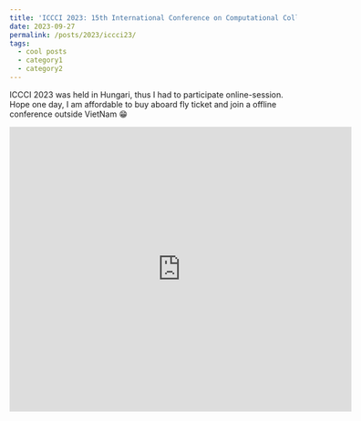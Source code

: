 ```yaml
---
title: 'ICCCI 2023: 15th International Conference on Computational Collective Intelligence'
date: 2023-09-27
permalink: /posts/2023/iccci23/
tags:
  - cool posts
  - category1
  - category2
---
```

ICCCI 2023 was held in Hungari, thus I had to participate online-session. Hope one day, I am affordable to buy aboard fly ticket and join a offline conference outside VietNam 😁 

<embed src="https://ewigspace1910.github.io/files/cer/iccci-23.pdf" type="application/pdf" width="600px" height="500px" />

 
